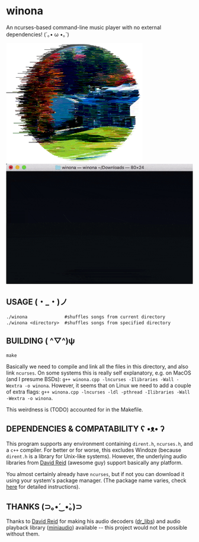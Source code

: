 # winona
An ncurses-based command-line music player with no external dependencies! (´｡• ω •｡`)

![logo](images/winona.png)
![screenshot](images/winona.gif)

## USAGE (・_・)ノ
```
./winona              #shuffles songs from current directory
./winona <directory>  #shuffles songs from specified directory
```

## BUILDING ( ^▽^)ψ
```
make
```
Basically we need to compile and link all the files in this directory, and also link `ncurses`. On some systems this is really self explanatory, e.g. on MacOS (and I presume BSDs):
`g++ winona.cpp -lncurses -Ilibraries -Wall -Wextra -o winona`.
However, it seems that on Linux we need to add a couple of extra flags:
`g++ winona.cpp -lncurses -ldl -pthread -Ilibraries -Wall -Wextra -o winona`.

This weirdness is (TODO) accounted for in the Makefile.

## DEPENDENCIES & COMPATABILITY ʕ •ᴥ• ʔ
This program supports any environment containing `dirent.h`, `ncurses.h`, and a `c++` compiler. For better or for worse, this excludes Windoze (because `dirent.h` is a library for Unix-like systems). However, the underlying audio libraries from [David Reid](https://github.com/mackron) (awesome guy) support basically any platform.

You almost certainly already have `ncurses`, but if not you can download it using your system's package manager. (The package name varies, check [here](https://www.cyberciti.biz/faq/linux-install-ncurses-library-headers-on-debian-ubuntu-centos-fedora/) for detailed instructions).

## THANKS (⊃｡•́‿•̀｡)⊃
Thanks to [David Reid](https://github.com/mackron) for making his audio decoders ([dr_libs](https://github.com/mackron/dr_libs)) and audio playback library ([miniaudio](https://github.com/mackron/miniaudio)) available -- this project would not be possible without them.
